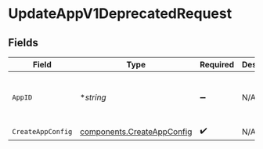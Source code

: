 # UpdateAppV1DeprecatedRequest


## Fields

| Field                                                                    | Type                                                                     | Required                                                                 | Description                                                              | Example                                                                  |
| ------------------------------------------------------------------------ | ------------------------------------------------------------------------ | ------------------------------------------------------------------------ | ------------------------------------------------------------------------ | ------------------------------------------------------------------------ |
| `AppID`                                                                  | **string*                                                                | :heavy_minus_sign:                                                       | N/A                                                                      | app-af469a92-5b45-4565-b3c4-b79878de67d2                                 |
| `CreateAppConfig`                                                        | [components.CreateAppConfig](../../models/components/createappconfig.md) | :heavy_check_mark:                                                       | N/A                                                                      |                                                                          |
